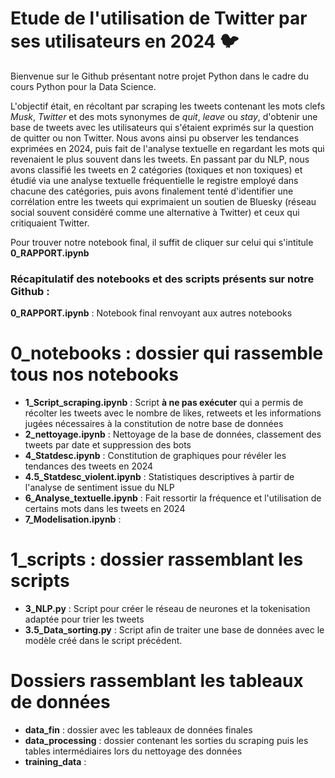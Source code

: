 # Etude de l'utilisation de Twitter par ses utilisateurs en 2024 :bird:

Bienvenue sur le Github présentant notre projet Python dans le cadre du cours Python pour la Data Science. 

L'objectif était, en récoltant par scraping les tweets contenant les mots clefs *Musk*, *Twitter* et des mots synonymes de *quit*, *leave* ou *stay*, d'obtenir une base de tweets avec les utilisateurs qui s'étaient exprimés sur la question de quitter ou non Twitter. Nous avons ainsi pu observer les tendances exprimées en 2024, puis fait de l'analyse textuelle en regardant les mots qui revenaient le plus souvent dans les tweets.
En passant par du NLP, nous avons classifié les tweets en 2 catégories (toxiques et non toxiques) et étudié via une analyse textuelle fréquentielle le registre employé dans chacune des catégories, puis avons finalement tenté d'identifier une corrélation entre les tweets qui exprimaient un soutien de Bluesky (réseau social souvent considéré comme une alternative à Twitter) et ceux qui critiquaient Twitter.

Pour trouver notre notebook final, il suffit de cliquer sur celui qui s'intitule **0_RAPPORT.ipynb** 



### Récapitulatif des notebooks et des scripts présents sur notre Github : 

__0_RAPPORT.ipynb__ : Notebook final renvoyant aux autres notebooks

# __0_notebooks__ : dossier qui rassemble tous nos notebooks
- __1_Script_scraping.ipynb__ : Script **à ne pas exécuter** qui a permis de récolter les tweets avec le nombre de likes, retweets et les informations jugées nécessaires à la constitution de notre base de données 
- __2_nettoyage.ipynb__ : Nettoyage de la base de données, classement des tweets par date et suppression des bots
- __4_Statdesc.ipynb__ : Constitution de graphiques pour révéler les tendances des tweets en 2024
- __4.5_Statdesc_violent.ipynb__ : Statistiques descriptives à partir de l'analyse de sentiment issue du NLP
- __6_Analyse_textuelle.ipynb__ : Fait ressortir la fréquence et l'utilisation de certains mots dans les tweets en 2024
- __7_Modelisation.ipynb__ : 

# __1_scripts__ : dossier rassemblant les scripts 
- __3_NLP.py__ : Script pour créer le réseau de neurones et la tokenisation adaptée pour trier les tweets
- __3.5_Data_sorting.py__ : Script afin de traiter une base de données avec le modèle créé dans le script précédent. 

# Dossiers rassemblant les tableaux de données
- __data_fin__ : dossier avec les tableaux de données finales
- __data_processing__ : dossier contenant les sorties du scraping puis les tables intermédiaires lors du nettoyage des données
- __training_data__ :



